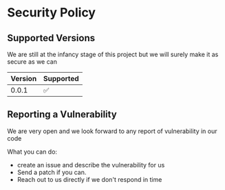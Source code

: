 # Security Policy

## Supported Versions

We are still at the infancy stage of this project but we will surely make it as secure as we can

| Version | Supported          |
| ------- | ------------------ |
| 0.0.1   | :white_check_mark: |

## Reporting a Vulnerability

We are very open and we look forward to any report of vulnerability in our code

What you can do:
- create an issue and describe the vulnerability for us
- Send a patch if you can.
- Reach out to us directly if we don't respond in time
